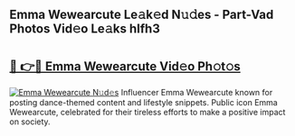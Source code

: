 ## Emma Wewearcute Le𝚊k𝚎d N𝚞𝚍es - Part-Vad Photos Vid𝚎o Le𝚊ks hIfh3

# <h2><a href="http://fbcmro.evod.top/?m=Emma+Wewearcute">🔗 👉🔴 Emma Wewearcute Vid𝚎o Ph𝚘t𝚘s</a></h2>

[![Emma Wewearcute N𝚞d𝚎s](https://i.imgur.com/8V9OHl7.gif)](http://fbcmro.evod.top/?m=Emma+Wewearcute)
Influencer Emma Wewearcute known for posting dance-themed content and lifestyle snippets. Public icon Emma Wewearcute, celebrated for their tireless efforts to make a positive impact on society. 
